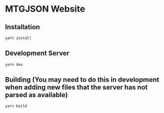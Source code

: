 # MTGJSON Website

## Installation

```sh
yarn install
```

## Development Server

```sh
yarn dev
```

## Building (You may need to do this in development when adding new files that the server has not parsed as available)

```sh
yarn build
```